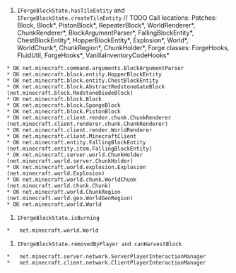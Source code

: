 1. `IForgeBlockState.hasTileEntity` and `IForgeBlockState.createTileEntity`
	// TODO Call locations: Patches: Block, Block*, PistonBlock*, RepeaterBlock*, WorldRenderer*, ChunkRenderer*, BlockArgumentParser*, FallingBlockEntity*, ChestBlockEntity*, HopperBlockEntity*, Explosion*, World*, WorldChunk*, ChunkRegion*, ChunkHolder*, Forge classes: ForgeHooks, FluidUtil, ForgeHooks*, VanillaInventoryCodeHooks*
```
* OK net.minecraft.command.arguments.BlockArgumentParser
* OK net.minecraft.block.entity.HopperBlockEntity
* OK net.minecraft.block.entity.ChestBlockEntity
* OK net.minecraft.block.AbstractRedstoneGateBlock (net.minecraft.block.RedstoneDiodeBlock)
* OK net.minecraft.block.Block
* OK net.minecraft.block.SpongeBlock
* OK net.minecraft.block.PistonBlock
* OK net.minecraft.client.render.chunk.ChunkRenderer (net.minecraft.client.renderer.chunk.ChunkRenderer)
* OK net.minecraft.client.render.WorldRenderer
* OK net.minecraft.client.MinecraftClient
* OK net.minecraft.entity.FallingBlockEntity (net.minecraft.entity.item.FallingBlockEntity)
* OK net.minecraft.server.world.ChunkHolder (net.minecraft.world.server.ChunkHolder)
* OK net.minecraft.world.explosion.Explosion (net.minecraft.world.Explosion)
* OK net.minecraft.world.chunk.WorldChunk (net.minecraft.world.chunk.Chunk)
* OK net.minecraft.world.ChunkRegion (net.minecraft.world.gen.WorldGenRegion)
* OK net.minecraft.world.World
```

1. `IForgeBlockState.isBurning`
```
*   net.minecraft.world.World
```

1. `IForgeBlockState.removedByPlayer and canHarvestBlock`
```
*   net.minecraft.server.network.ServerPlayerInteractionManager
*   net.minecraft.client.network.ClientPlayerInteractionManager
```
